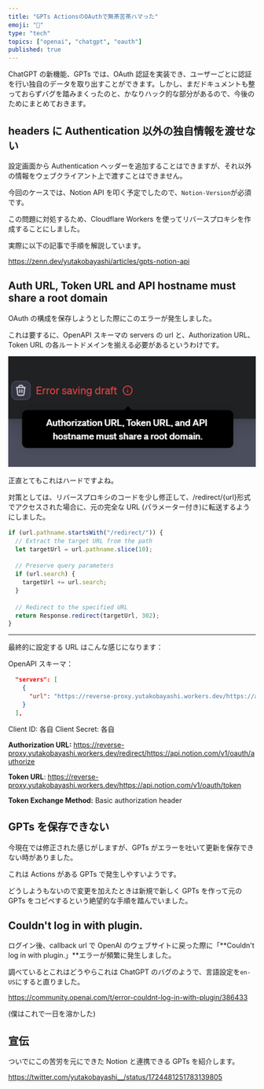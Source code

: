 ```yaml
---
title: "GPTs ActionsのOAuthで無茶苦茶ハマった"
emoji: "🔑"
type: "tech"
topics: ["openai", "chatgpt", "oauth"]
published: true
---
```


ChatGPT の新機能、GPTs では、OAuth 認証を実装でき、ユーザーごとに認証を行い独自のデータを取り出すことができます。しかし、まだドキュメントも整っておらずバグを踏みまくったのと、かなりハック的な部分があるので、今後のためにまとめておきます。

## headers に Authentication 以外の独自情報を渡せない

設定画面から Authentication ヘッダーを追加することはできますが、それ以外の情報をウェブクライアント上で渡すことはできません。

今回のケースでは、Notion API を叩く予定でしたので、`Notion-Version`が必須です。

この問題に対処するため、Cloudflare Workers を使ってリバースプロキシを作成することにしました。

実際に以下の記事で手順を解説しています。

https://zenn.dev/yutakobayashi/articles/gpts-notion-api

## Auth URL, Token URL and API hostname must share a root domain

OAuth の構成を保存しようとした際にこのエラーが発生しました。

これは要するに、OpenAPI スキーマの servers の url と、Authorization URL、Token URL の各ルートドメインを揃える必要があるというわけです。

![“Auth URL, Token URL and API hostname must share a root domain”](/images/gpts-oauth-error/3dfbc867fc26fc62f7d9554551eda87ff4a6299d.png)

正直とてもこれはハードですよね。

対策としては、リバースプロキシのコードを少し修正して、/redirect/{url}形式でアクセスされた場合に、元の完全な URL (パラメーター付き)に転送するようにしました。

```ts
if (url.pathname.startsWith("/redirect/")) {
  // Extract the target URL from the path
  let targetUrl = url.pathname.slice(10);

  // Preserve query parameters
  if (url.search) {
    targetUrl += url.search;
  }

  // Redirect to the specified URL
  return Response.redirect(targetUrl, 302);
}
```

---

最終的に設定する URL はこんな感じになります：

OpenAPI スキーマ：

```json
  "servers": [
    {
      "url": "https://reverse-proxy.yutakobayashi.workers.dev/https://api.notion.com"
    }
  ],
```

Client ID: 各自
Client Secret: 各自

**Authorization URL:** https://reverse-proxy.yutakobayashi.workers.dev/redirect/https://api.notion.com/v1/oauth/authorize

**Token URL**: https://reverse-proxy.yutakobayashi.workers.dev/https://api.notion.com/v1/oauth/token

**Token Exchange Method:** Basic authorization header

## GPTs を保存できない

今現在では修正された感じがしますが、GPTs がエラーを吐いて更新を保存できない時がありました。

これは Actions がある GPTs で発生しやすいようです。

どうしようもないので変更を加えたときは新規で新しく GPTs を作って元の GPTs をコピペするという絶望的な手順を踏んでいました。

## Couldn't log in with plugin.

ログイン後、callback url で OpenAI のウェブサイトに戻った際に「**Couldn't log in with plugin.」**エラーが頻繁に発生しました。

調べているとこれはどうやらこれは ChatGPT のバグのようで、言語設定を`en-US`にすると直りました。

https://community.openai.com/t/error-couldnt-log-in-with-plugin/386433

(僕はこれで一日を溶かした)

## 宣伝

ついでにこの苦労を元にできた Notion と連携できる GPTs を紹介します。

https://twitter.com/yutakobayashi__/status/1724481251783139805
